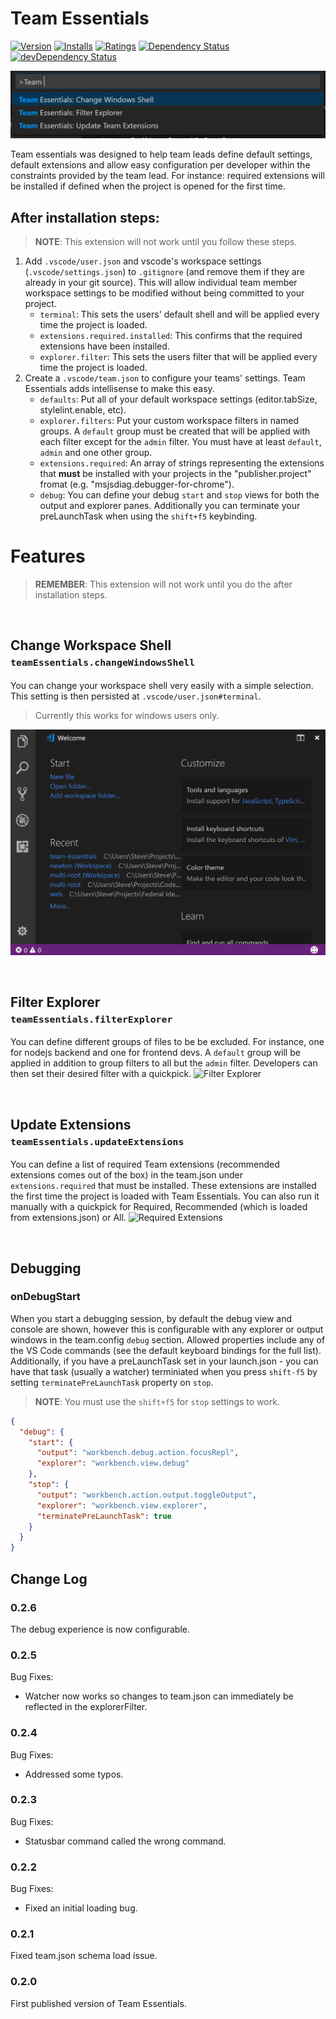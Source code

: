 # Team Essentials
[![Version](http://vsmarketplacebadge.apphb.com/version/SteveHartzog.team-essentials.svg)](https://marketplace.visualstudio.com/items?itemName=SteveHartzog.team-essentials)
[![Installs](http://vsmarketplacebadge.apphb.com/installs/SteveHartzog.team-essentials.svg)](https://marketplace.visualstudio.com/items?itemName=SteveHartzog.team-essentials)
[![Ratings](https://vsmarketplacebadge.apphb.com/rating/SteveHartzog.team-essentials.svg)](https://vsmarketplacebadge.apphb.com/rating/SteveHartzog.team-essentials.svg)
[![Dependency Status](https://david-dm.org/SteveHartzog/team-essentials.svg)](https://david-dm.org/SteveHartzog/team-essentials)
[![devDependency Status](https://david-dm.org/typeorm/typeorm/dev-status.svg)](https://david-dm.org/SteveHartzog/team-essentials#info=devDependencies)

![Team Essentials](./images/team-essentials.png)

Team essentials was designed to help team leads define default settings, default extensions and allow easy configuration per developer within the constraints provided by the team lead. For instance: required extensions will be installed if defined when the project is opened for the first time.

## After installation steps:
> **NOTE**: This extension will not work until you follow these steps.

1. Add `.vscode/user.json` and vscode's workspace settings (`.vscode/settings.json`) to `.gitignore` (and remove them if they are already in your git source). This will allow individual team member workspace settings to be modified without being committed to your project.
   - `terminal`: This sets the users' default shell and will be applied every time the project is loaded.
   - `extensions.required.installed`: This confirms that the required extensions have been installed.
   - `explorer.filter`: This sets the users filter that will be applied every time the project is loaded.
2. Create a `.vscode/team.json` to configure your teams' settings. Team Essentials adds intellisense to make this easy.
   - `defaults`: Put all of your default workspace settings (editor.tabSize, stylelint.enable, etc).
   - `explorer.filters`: Put your custom workspace filters in named groups. A `default` group must be created that will be applied with each filter except for the `admin` filter. You must have at least `default`, `admin` and one other group.
   - `extensions.required`: An array of strings representing the extensions that **must** be installed with your projects in the "publisher.project" fromat (e.g. "msjsdiag.debugger-for-chrome").
   - `debug`: You can define your debug `start` and `stop` views for both the output and explorer panes. Additionally you can terminate your preLaunchTask when using the `shift+f5` keybinding.

# Features
> **REMEMBER**: This extension will not work until you do the after installation steps.

<br/>

## **Change Workspace Shell**<br/><small>`teamEssentials.changeWindowsShell`</small><br/>
You can change your workspace shell very easily with a simple selection. This setting is then persisted at `.vscode/user.json#terminal`.
> Currently this works for windows users only.

![Change Workspace Shell](./images/change-shell.gif)

<br/>

## **Filter Explorer**<br/><small>`teamEssentials.filterExplorer`</small><br/>
You can define different groups of files to be be excluded. For instance, one for nodejs backend and one for frontend devs. A `default` group will be applied in addition to group filters to all but the `admin` filter. Developers can then set their desired filter with a quickpick.
  ![Filter Explorer](./images/filter-explorer.gif)

<br/>

## **Update Extensions**<br/><small>`teamEssentials.updateExtensions`</small><br/>
You can define a list of required Team extensions (recommended extensions comes out of the box) in the team.json under `extensions.required` that must be installed. These extensions are installed the first time the project is loaded with Team Essentials. You can also run it manually with a quickpick for Required, Recommended (which is loaded from extensions.json) or All.
  ![Required Extensions](./images/required-extensions.gif)

<br/>

## Debugging
### onDebugStart
When you start a debugging session, by default the debug view and console are shown, however this is configurable with any explorer or output windows in the team.config `debug` section. Allowed properties include any of the VS Code commands (see the default keyboard bindings for the full list). Additionally, if you have a preLaunchTask set in your launch.json - you can have that task (usually a watcher) terminiated when you press `shift-f5` by setting `terminatePreLaunchTask` property on `stop`.
> **NOTE**: You must use the `shift+f5` for `stop` settings to work.

```json
{
  "debug": {
    "start": {
      "output": "workbench.debug.action.focusRepl",
      "explorer": "workbench.view.debug"
    },
    "stop": {
      "output": "workbench.action.output.toggleOutput",
      "explorer": "workbench.view.explorer",
      "terminatePreLaunchTask": true
    }
  }
}
```


## Change Log
### 0.2.6
The debug experience is now configurable.

### 0.2.5
Bug Fixes:
 - Watcher now works so changes to team.json can immediately be reflected in the explorerFilter.

### 0.2.4
Bug Fixes:
 - Addressed some typos.

### 0.2.3
Bug Fixes:
 - Statusbar command called the wrong command.

### 0.2.2
Bug Fixes:
 - Fixed an initial loading bug.

### 0.2.1
Fixed team.json schema load issue.

### 0.2.0
First published version of Team Essentials.
